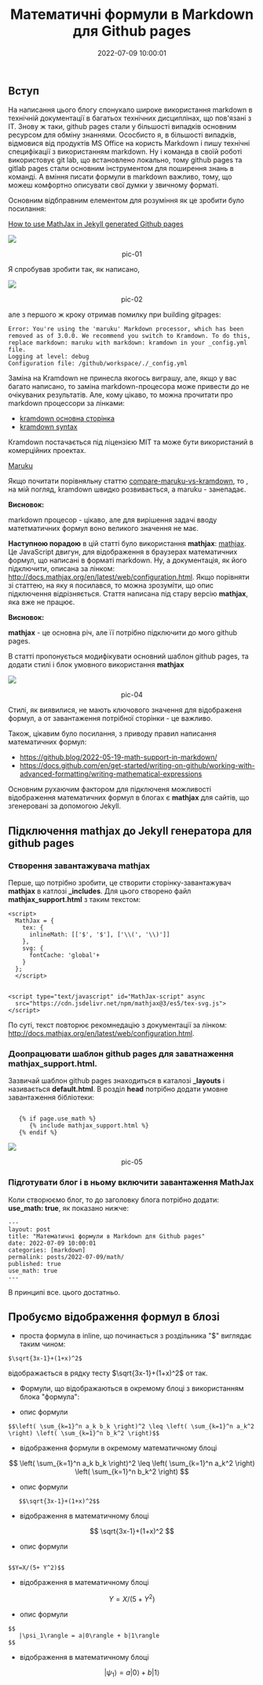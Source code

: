 ﻿---
layout: post
title: "Математичні формули в Markdown для Github pages"
date: 2022-07-09 10:00:01
categories: [markdown]
permalink: posts/2022-07-09/math/
published: true
use_math: true
---
 


## Вступ

   На  написання цього блогу спонукало широке використання markdown в технічній документації в багатьох технічних дисциплінах, що пов'язані з IT. Знову ж таки, github pages стали у більшості випадків основним ресурсом для обміну знаннями. Ососбисто я, в більшості випадків, відмовися від продуктів MS Office на користь Markdown і пишу технічні специфікації з використанням markdown.  Ну і команда в своїй  роботі використовує git lab, що встановлено локально, тому github pages та gitlab pages  стали основним інструментом для поширення знань в команді. А вміння писати формули в markdown  важливо, тому, що можеш комфортно описувати свої думки у звичному форматі.


   Основним відбправним елементом для розуміння як це зробити було посилання:
   
   [How to use MathJax in Jekyll generated Github pages](http://haixing-hu.github.io/programming/2013/09/20/how-to-use-mathjax-in-jekyll-generated-github-pages/)

<kbd><img src="/assets/img/posts/2022-07-09-math/doc/pic-01.png"/></kbd>
<p style="text-align: center;"><a name="pic-01">pic-01</a></p>


Я спробував зробити так, як написано, 


<kbd><img src="/assets/img/posts/2022-07-09-math/doc/pic-02.png"/></kbd>
<p style="text-align: center;"><a name="pic-02">pic-02</a></p>

але  з першого ж кроку отримав помилку при building gitpages:

```text
Error: You're using the 'maruku' Markdown processor, which has been removed as of 3.0.0. We recommend you switch to Kramdown. To do this, replace markdown: maruku with markdown: kramdown in your _config.yml file.
Logging at level: debug
Configuration file: /github/workspace/./_config.yml

```
Заміна на Kramdown не принесла якогось виграшу, але, якщо у вас багато написано, то заміна markdown-процесора може привести до не очікуваних результатів. Але, кому цікаво, то можна прочитати про markdown процессори за лінками:

   * [kramdown основна сторінка](https://kramdown.gettalong.org/) 
   * [kramdown syntax](https://kramdown.gettalong.org/syntax.html)

Кramdown постачається під ліцензією MIT  та може бути використаний в комерційних проектах.

[Maruku](https://github.com/bhollis/maruku)

Якщо почитати порівняльну статтю [compare-maruku-vs-kramdown](https://ruby.libhunt.com/compare-maruku-vs-kramdown), то , на мій погляд, kramdown швидко розвивається, а maruku - занепадає.

**Висновок:** 

markdown  процесор - цікаво, але для вирішення задачі вводу матетматичних формул воно великого значення не має.

**Наступною порадою** в цій статті було використання **mathjax**: [mathjax](https://www.mathjax.org/).  Це JavaScript двигун, для відображення в браузерах математичних формул, що написані в форматі markdown. Ну, а документація, як його підключити, описана за лінком: http://docs.mathjax.org/en/latest/web/configuration.html.  Якщо порівняти зі статтею, на яку я посилався, то можна зрозуміти, що опис підключення відрізняється. Стаття написана під стару версію **mathjax**, яка вже не працює.


**Висновок:** 

**mathjax** - це основна річ, але її потрібно підключити до мого github pages.



В статті пропонується модифікувати основний шаблон github pages, та додати стилі і блок умовного використання **mathjax**


<kbd><img src="/assets/img/posts/2022-07-09-math/doc/pic-04.png"/></kbd>
<p style="text-align: center;"><a name="pic-04">pic-04</a></p>


Стилі, як виявилися, не мають ключового значення  для відображеня формул, а от завантаження потрібної сторінки - це важливо.



Також, цікавим було посилання, з приводу правил написання математичних формул: 

- https://github.blog/2022-05-19-math-support-in-markdown/
- https://docs.github.com/en/get-started/writing-on-github/working-with-advanced-formatting/writing-mathematical-expressions


Основним рухаючим фактором для підключеня  можливості відображення математичних формул в  блогах є **mathjax** для сайтів, що згенеровані за допомогою Jekyll.


## Підключення mathjax до Jekyll генератора для github pages

### Створення завантажувача **mathjax**

Перше, що потрібно зробити, це створити сторінку-завантажувач **mathjax** в катлозі **_includes**. Для цього створено файл **mathjax_support.html** з таким текстом:

```text
<script>
  MathJax = {
    tex: {
      inlineMath: [['$', '$'], ['\\(', '\\)']]
    },
    svg: {
      fontCache: 'global'+
    }
  };
  </script>


<script type="text/javascript" id="MathJax-script" async
  src="https://cdn.jsdelivr.net/npm/mathjax@3/es5/tex-svg.js">
</script>

```
По суті, текст повторює рекомнедацію з документації за лінком: http://docs.mathjax.org/en/latest/web/configuration.html.

### Доопрацювати шаблон github pages для заватнаження mathjax_support.html.

Зазвичай шаблон github pages знаходиться в каталозі **_layouts** і називається **default.html**. В розділ **head**  потрібно додати умовне  завантаження бібліотеки:

```text

   {% if page.use_math %}
      {% include mathjax_support.html %}
   {% endif %}

```


<kbd><img src="/assets/img/posts/2022-07-09-math/doc/pic-05.png"/></kbd>
<p style="text-align: center;"><a name="pic-05">pic-05</a></p>


### Підготувати блог і в ньому включити завантаження MathJax

Коли створюємо блог, то до заголовку блога потрібно додати: **use_math: true**, як показано нижче:


```text
---
layout: post
title: "Математичні формули в Markdown для Github pages"
date: 2022-07-09 10:00:01
categories: [markdown]
permalink: posts/2022-07-09/math/
published: true
use_math: true
---
```

В принципі все. цього достатньо.



## Пробуємо відображення формул в блозі



- проста формула в inline, що починається з роздільника "$" виглядає таким чином: 

```text
$\sqrt{3x-1}+(1+x)^2$

```

відображається в рядку тесту  $\sqrt{3x-1}+(1+x)^2$ от так.

- Формули, що відображаються в окремому блоці з використанням блока "формула":

* опис формули

```text
$$\left( \sum_{k=1}^n a_k b_k \right)^2 \leq \left( \sum_{k=1}^n a_k^2 \right) \left( \sum_{k=1}^n b_k^2 \right)$$

```

   * відображення формули в окремому математичному блоці


$$
\left( \sum_{k=1}^n a_k b_k \right)^2 \leq \left( \sum_{k=1}^n a_k^2 \right) \left( \sum_{k=1}^n b_k^2 \right)
$$

   * опис формули


   ```text
      $$\sqrt{3x-1}+(1+x)^2$$
   ```

   
   * відображення в математичному блоці


$$
\sqrt{3x-1}+(1+x)^2
$$

   * опис формули


```text

$$Y=X/(5+ Y^2)$$
```

   * відображення в математичному блоці

$$Y=X/(5+ Y^2)$$


   * опис формули

```text
$$
   |\psi_1\rangle = a|0\rangle + b|1\rangle
$$

```

   * відображення в математичному блоці

$$
   |\psi_1\rangle = a|0\rangle + b|1\rangle
$$


